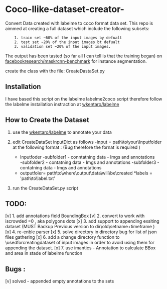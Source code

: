 # Coco-llike-dataset-creator-
Convert Data created with labelme to coco format data set. 
This repo is aimmed at creating a full dataset which include the following subsets: 

        1. train set ~60% of the input images by defualt 
        2. test set ~20% of the input images bt defualt 
        3. validation set ~20% of the input images. 
The output has been tasted (so far all I can tell is that the training began)
on [facebookresearch/maskrcnn-benchmark](https://github.com/facebookresearch/maskrcnn-benchmark)
for instance segmentation. 

create the class with the file: 
CreateDastaSet.py 

## Installation 

I have based this script on the labelme labelme2coco script 
therefore follow the labelme installation instraction at [ wkentaro/labelme](https://github.com/wkentaro/labelme)

## How to Create the Dataset 

1. use the [ wkentaro/labelme](https://github.com/wkentaro/labelme) to annotate your data 
2. edit CreateDataSet inputDict  as follows 
  -input = path\to\your\Inputfolder   at the following format : (Bug therefore the fornat is required ) 
   * Inputfoder
      -subfolder1 - conntatning data - Imgs and annotations  
      -subfolder2 - contatning data - Imgs and annotations 
      -subfolder3 - contatning data  - Imgs and annotations 
   * outputfoler= path\to\where\output\data\will\be\created
   *labels = 'path\to\label.txt'
  
3. run the CreateDataSet.py script  

## TODO: 
[v]  1. add annotations field BoundingBox 
[v]  2. convert to work with iscrowded =0 , aka polygons dots 
[x]  3. add support to appending exsiting dataset (MUST Backup   Previous version to dir\old\setname+timeframe )   
[x]  4. re-enble parser 
[x]  5. solve directory in directory bug for list of json files gathering 
[x]  6. add a change directory function to \usedforcreatingdataset of input images 
        in order to avoid using them for appending the dataset. 
[x] 7. use imantics - Annotation to calculate BBox and area in stade of labelme function 

 ## Bugs : 
 [v] solved - appended empty annotations to the sets 
 







